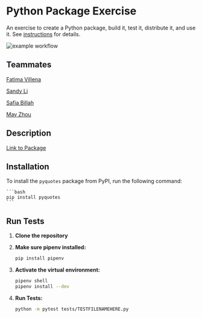 # Python Package Exercise

An exercise to create a Python package, build it, test it, distribute it, and use it. See [instructions](./instructions.md) for details.

![example workflow](https://github.com/software-students-fall2024/3-python-package-three/actions/workflows/event-logger.yml/badge.svg)

## Teammates
[Fatima Villena](https://github.com/favils)

[Sandy Li](https://github.com/vernairesl)

[Safia Billah](https://github.com/safiabillah)

[May Zhou](https://github.com/zz4206)

## Description
[Link to Package](link.com)

## Installation

To install the `pyquotes` package from PyPI, run the following command:

    ```bash
    pip install pyquotes
    ```

## Run Tests
1. **Clone the repository**

2. **Make sure pipenv installed:**
    ```bash
    pip install pipenv
    ```

3. **Activate the virtual environment:**
    ```bash
    pipenv shell
    pipenv install --dev
    ```

4. **Run Tests:**
    ```bash
    python -m pytest tests/TESTFILENAMEHERE.py
    ```